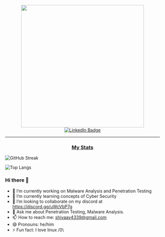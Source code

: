 
<div id="header" align="center">
<img src="https://media.giphy.com/media/axnFGXT6MzvgY/giphy.gif" width="400"/>
</div>
<div id="badges" align="center">
  <a href="https://www.linkedin.com/in/harsh-sharma-9912a21a2/">
    <img src="https://img.shields.io/badge/LinkedIn-blue?style=for-the-badge&logo=linkedin&logoColor=white" alt="LinkedIn Badge"/>
  </a>
</div>
<hr>
<center><h3><u> My Stats </u></h3> </center>

![GitHub Streak](http://github-readme-streak-stats.herokuapp.com?user=shivaay108&theme=dark&background=000000)


![Top Langs](https://github-readme-stats.vercel.app/api/top-langs/?username=shivaay108&layout=compact&theme=vision-friendly-dark)
### Hi there 👋

<!--
**shivaay108/shivaay108** is a ✨ _special_ ✨ repository because its `README.md` (this file) appears on your GitHub profile.
-->

- 🔭 I’m currently working on Malware Analysis and Penetration Testing 
- 🌱 I’m currently learning concepts of Cyber Security
- 👯 I’m looking to collaborate on my discord at https://discord.gg/uWcVbP7g
- 💬 Ask me about Penetration Testing, Malware Analysis.
- 📫 How to reach me: shivaay4339@gmail.com
- 😄 Pronouns: he/him
- ⚡ Fun fact: I love linux /0\

